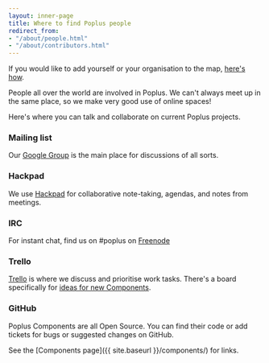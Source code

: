 ```yaml
---
layout: inner-page
title: Where to find Poplus people
redirect_from:
- "/about/people.html"
- "/about/contributors.html"
---
```


<script src="http://embed.github.com/view/geojson/ciudadanointeligente/home-poplus/gh-pages/assets/json/poplus-apps.geojson"></script>

If you would like to add yourself or your organisation to the map, [here's how](https://github.com/ciudadanointeligente/home-poplus/wiki).

People all over the world are involved in Poplus. We can't always meet up in the same place, so we make very good use of online spaces!

Here's where you can talk and collaborate on current Poplus projects.

### Mailing list

Our [Google Group](https://groups.google.com/forum/#!forum/poplus) is the main place for discussions of all sorts.

### Hackpad

We use [Hackpad](https://popluscon.hackpad.com/) for collaborative note-taking, agendas, and notes from meetings.

### IRC

For instant chat, find us on #poplus on [Freenode](https://webchat.freenode.net/)

### Trello

[Trello](https://trello.com) is where we discuss and prioritise work tasks. There's a board specifically for [ideas for new Components](https://trello.com/b/5gGF4xrJ/ideas-for-new-poplus-components).

### GitHub

Poplus Components are all Open Source. You can find their code or add tickets for bugs or suggested changes on GitHub.

See the [Components page]({{ site.baseurl }}/components/) for links.
